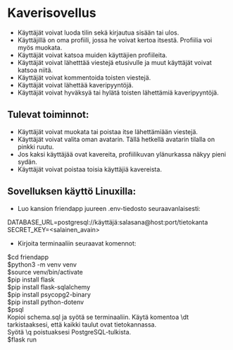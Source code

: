 <h1>Kaverisovellus</h1>

- Käyttäjät voivat luoda tilin sekä kirjautua sisään tai ulos.
- Käyttäjillä on oma profiili, jossa he voivat kertoa itsestä. Profiilia voi myös muokata.
- Käyttäjät voivat katsoa muiden käyttäjien profiileita.
- Käyttäjät voivat lähetttää viestejä etusivulle ja muut käyttäjät voivat katsoa niitä.
- Käyttäjät voivat kommentoida toisten viestejä.
- Käyttäjät voivat lähettää kaveripyyntöjä.
- Käyttäjät voivat hyväksyä tai hylätä toisten lähettämiä kaveripyyntöjä.

<h2>Tulevat toiminnot:</h2>

- Käyttäjät voivat muokata tai poistaa itse lähettämiään viestejä.
- Käyttäjät voivat valita oman avatarin. Tällä hetkellä avatarin tilalla on pinkki ruutu.
- Jos kaksi käyttäjää ovat kavereita, profiilikuvan ylänurkassa näkyy pieni sydän.
- Käyttäjät voivat poistaa toisia käyttäjiä kavereista.

<h2>Sovelluksen käyttö Linuxilla:</h2>

- Luo kansion friendapp juureen .env-tiedosto seuraavanlaisesti:<br>

DATABASE_URL=postgresql://käyttäjä:salasana@host:port/tietokanta<br>
SECRET_KEY=<salainen_avain><br>

- Kirjoita terminaaliin seuraavat komennot:

$cd friendapp <br>
$python3 -m venv venv <br>
$source venv/bin/activate <br>
$pip install flask <br>
$pip install flask-sqlalchemy <br>
$pip install psycopg2-binary <br>
$pip install python-dotenv <br>
$psql <br>
Kopioi schema.sql ja syötä se terminaaliin. Käytä komentoa \dt tarkistaaksesi, että kaikki taulut ovat tietokannassa. <br>
Syötä \q poistuaksesi PostgreSQL-tulkista. <br>
$flask run <br>


